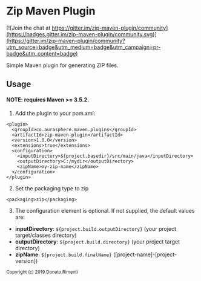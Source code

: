 # Zip Maven Plugin

[![Join the chat at https://gitter.im/zip-maven-plugin/community](https://badges.gitter.im/zip-maven-plugin/community.svg)](https://gitter.im/zip-maven-plugin/community?utm_source=badge&utm_medium=badge&utm_campaign=pr-badge&utm_content=badge)

Simple Maven plugin for generating ZIP files.

## Usage

#### NOTE: requires Maven >= 3.5.2.

1. Add the plugin to your pom.xml:

```
<plugin>
  <groupId>co.aurasphere.maven.plugins</groupId>
  <artifactId>zip-maven-plugin</artifactId>
  <version>1.0.0</version>
  <extensions>true</extensions>
  <configuration>
    <inputDirectory>${project.basedir}/src/main/java</inputDirectory>
    <outputDirectory>C:/mydir</outputDirectory>
    <zipName>my-zip-name</zipName>
  </configuration>
</plugin>
```

2. Set the packaging type to zip

`<packaging>zip</packaging>`
 
3. The configuration element is optional. If not supplied, the default values are:

- **inputDirectory**: `${project.build.outputDirectory}` (your project target/classes directory)
- **outputDirectory**: `${project.build.directory}` (your project target directory)
- **zipName**: `${project.build.finalName}` ([project-name]-[project-version])

<sub>Copyright (c) 2019 Donato Rimenti</sub>
